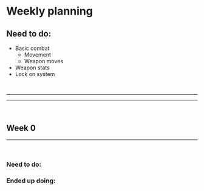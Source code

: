 
# Weekly planning

## Need to do:

- Basic combat
    + Movement
    * Weapon moves
- Weapon stats
- Lock on system

<br>

---
---

<br>

## Week 0
---
<br>

### Need to do:

### Ended up doing:
